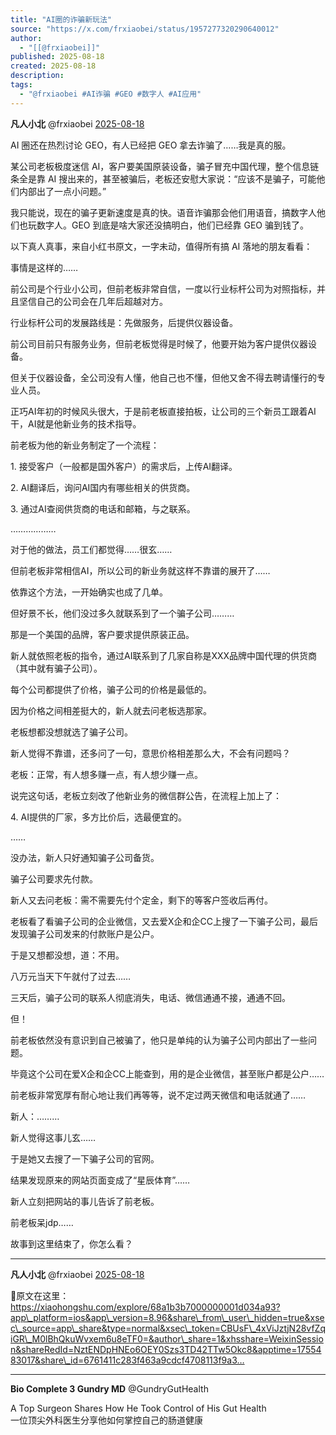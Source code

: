 ```yaml
---
title: "AI圈的诈骗新玩法"
source: "https://x.com/frxiaobei/status/1957277320290640012"
author:
  - "[[@frxiaobei]]"
published: 2025-08-18
created: 2025-08-18
description:
tags:
  - "@frxiaobei #AI诈骗 #GEO #数字人 #AI应用"
---
```

**凡人小北** @frxiaobei [2025-08-18](https://x.com/frxiaobei/status/1957277320290640012)

AI 圈还在热烈讨论 GEO，有人已经把 GEO 拿去诈骗了……我是真的服。  
  
某公司老板极度迷信 AI，客户要美国原装设备，骗子冒充中国代理，整个信息链条全是靠 AI 搜出来的，甚至被骗后，老板还安慰大家说：“应该不是骗子，可能他们内部出了一点小问题。”  
  
我只能说，现在的骗子更新速度是真的快。语音诈骗那会他们用语音，搞数字人他们也玩数字人。GEO 到底是啥大家还没搞明白，他们已经靠 GEO 骗到钱了。  
  
以下真人真事，来自小红书原文，一字未动，值得所有搞 AI 落地的朋友看看：  
  
事情是这样的……

前公司是个行业小公司，但前老板非常自信，一度以行业标杆公司为对照指标，并且坚信自己的公司会在几年后超越对方。

行业标杆公司的发展路线是：先做服务，后提供仪器设备。

前公司目前只有服务业务，但前老板觉得是时候了，他要开始为客户提供仪器设备。

但关于仪器设备，全公司没有人懂，他自己也不懂，但他又舍不得去聘请懂行的专业人员。

正巧AI年初的时候风头很大，于是前老板直接拍板，让公司的三个新员工跟着AI干，AI就是他新业务的技术指导。

前老板为他的新业务制定了一个流程：

1\. 接受客户（一般都是国外客户）的需求后，上传AI翻译。

2\. AI翻译后，询问AI国内有哪些相关的供货商。

3\. 通过AI查阅供货商的电话和邮箱，与之联系。

………………

对于他的做法，员工们都觉得……很玄……

但前老板非常相信AI，所以公司的新业务就这样不靠谱的展开了……

依靠这个方法，一开始确实也成了几单。

但好景不长，他们没过多久就联系到了一个骗子公司………

那是一个美国的品牌，客户要求提供原装正品。

新人就依照老板的指令，通过AI联系到了几家自称是XXX品牌中国代理的供货商（其中就有骗子公司）。

每个公司都提供了价格，骗子公司的价格是最低的。

因为价格之间相差挺大的，新人就去问老板选那家。

老板想都没想就选了骗子公司。  
  
新人觉得不靠谱，还多问了一句，意思价格相差那么大，不会有问题吗？

老板：正常，有人想多赚一点，有人想少赚一点。

说完这句话，老板立刻改了他新业务的微信群公告，在流程上加上了：

4\. AI提供的厂家，多方比价后，选最便宜的。

……

没办法，新人只好通知骗子公司备货。

骗子公司要求先付款。

新人又去问老板：需不需要先付个定金，剩下的等客户签收后再付。

老板看了看骗子公司的企业微信，又去爱X企和企CC上搜了一下骗子公司，最后发现骗子公司发来的付款账户是公户。

于是又想都没想，道：不用。

八万元当天下午就付了过去……

三天后，骗子公司的联系人彻底消失，电话、微信通通不接，通通不回。

但！

前老板依然没有意识到自己被骗了，他只是单纯的认为骗子公司内部出了一些问题。

毕竟这个公司在爱X企和企CC上能查到，用的是企业微信，甚至账户都是公户……

前老板非常宽厚有耐心地让我们再等等，说不定过两天微信和电话就通了……

新人：………

新人觉得这事儿玄……

于是她又去搜了一下骗子公司的官网。

结果发现原来的网站页面变成了“星辰体育”……

新人立刻把网站的事儿告诉了前老板。

前老板呆jdp……  
  
故事到这里结束了，你怎么看？

---

**凡人小北** @frxiaobei [2025-08-18](https://x.com/frxiaobei/status/1957277397553959180)

🔗原文在这里：https://xiaohongshu.com/explore/68a1b3b7000000001d034a93?app\_platform=ios&app\_version=8.96&share\_from\_user\_hidden=true&xsec\_source=app\_share&type=normal&xsec\_token=CBUsF\_4xViJztjN28vfZqiGR\_M0lBhQkuWvxem6u8eTF0=&author\_share=1&xhsshare=WeixinSession&shareRedId=NztENDpHNEo6OEY0Szs3TD42TTw5Okc8&apptime=1755483017&share\_id=6761411c283f463a9cdcf4708113f9a3…

---

**Bio Complete 3 Gundry MD** @GundryGutHealth

A Top Surgeon Shares How He Took Control of His Gut Health  
一位顶尖外科医生分享他如何掌控自己的肠道健康
